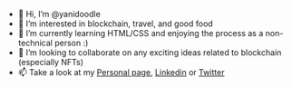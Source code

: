 - 👋 Hi, I’m @yanidoodle
- 👀 I’m interested in blockchain, travel, and good food
- 🌱 I’m currently learning HTML/CSS and enjoying the process as a non-technical person :)
- 💞️ I’m looking to collaborate on any exciting ideas related to blockchain (especially NFTs)
- 📫 Take a look at my [Personal page](https://yanidoodle.github.io/), [Linkedin](https://www.linkedin.com/in/maayan-kim/) or [Twitter](https://twitter.com/bunneydoodle)
